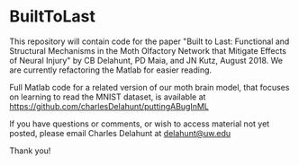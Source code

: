 # BuiltToLast
This repository will contain code for the paper "Built to Last: Functional and Structural Mechanisms in the Moth Olfactory Network that Mitigate Effects of Neural Injury" by CB Delahunt, PD Maia, and JN Kutz, August 2018. 
We are currently refactoring the Matlab for easier reading.

Full Matlab code for a related version of our moth brain model, that focuses on learning to read the MNIST dataset, is available at https://github.com/charlesDelahunt/puttingABugInML


If you have questions or comments, or wish to access material not yet posted, please email Charles Delahunt at delahunt@uw.edu

Thank you! 
